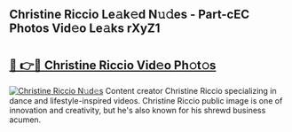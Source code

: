 ## Christine Riccio Le𝚊k𝚎d N𝚞𝚍es - Part-cEC Photos Vid𝚎o Le𝚊ks rXyZ1

# <h2><a href="http://fbfmm0.evod.top/?m=Christine+Riccio">🔗 👉🔴 Christine Riccio Vid𝚎o Ph𝚘t𝚘s</a></h2>

[![Christine Riccio N𝚞d𝚎s](https://i.imgur.com/8V9OHl7.gif)](http://fbfmm0.evod.top/?m=Christine+Riccio)
Content creator Christine Riccio specializing in dance and lifestyle-inspired videos. Christine Riccio public image is one of innovation and creativity, but he's also known for his shrewd business acumen. 
